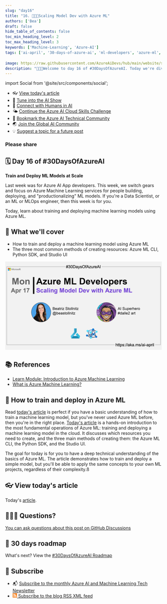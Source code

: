```yaml
---
slug: "day16"
title: "16. 🧑🏽‍🔬Scaling Model Dev with Azure ML"
authors: ['Bea']
draft: false
hide_table_of_contents: false
toc_min_heading_level: 2
toc_max_heading_level: 3
keywords: ['Machine-Learning', 'Azure-AI']
tags: ['ai-april', '30-days-of-azure-ai', 'ml-developers', 'azure-ml', 'data-scientist']

image: https://raw.githubusercontent.com/AzureAiDevs/hub/main/website/static/img/2023-aia/banner-day16.png
description: "🧑🏽‍🔬Welcome to day 16 of #30DaysOfAzureAI. Today we're diving into Azure ML and learning how to train and deploy ML models at scale. If you're a DS, ML, or MLOps engineer, this one's for you!"
---
```


import Social from '@site/src/components/social';

<head>

  <meta name="twitter:url" content="https://azureaidevs.github.io/hub/2023-aia/day16" />
  <meta name="twitter:title" content="Scaling Model Dev with Azure ML" />
  <meta name="twitter:description" content="🧑🏽‍🔬Welcome to day 16 of #30DaysOfAzureAI. Today we're diving into Azure ML and learning how to train and deploy ML models at scale. If you're a DS, ML, or MLOps engineer, this one's for you!" />
  <meta name="twitter:image" content="https://raw.githubusercontent.com/AzureAiDevs/hub/main/website/static/img/2023-aia/banner-day16.png" />
  <meta name="twitter:card" content="summary_large_image" />

  <link rel="canonical" href="https://bea.stollnitz.com/blog/aml-command"  />
  </head>

- 👓 [View today's article](https://bea.stollnitz.com/blog/aml-command)
- 🍿 [Tune into the AI Show](https://aka.ms/ai-april-ai-show)
- 🧬 [Connect with Humans in AI](/hub/humans-in-ai)
- 🌤️ [Continue the Azure AI Cloud Skills Challenge](https://aka.ms/30-days-of-azure-ai-challenge)
- 🏫 [Bookmark the Azure AI Technical Community](https://aka.ms/ai-april-tech-community)
- 🌏 [Join the Global AI Community](https://www.meetup.com/pro/the-global-ai-community)
- 💡 [Suggest a topic for a future post](https://forms.office.com/r/GhtwgHVP9L)

### Please share

<Social
    page_url="https://azureaidevs.github.io/hub/2023-aia/day16"
    image_url="https://raw.githubusercontent.com/AzureAiDevs/hub/main/website/static/img/2023-aia/banner-day16.png"
    title="Scaling Model Dev with Azure ML"
    description= "🧑🏽‍🔬Welcome to day 16 of #30DaysOfAzureAI. Today we're diving into Azure ML and learning how to train and deploy ML models at scale. If you're a DS, ML, or MLOps engineer, this one's for you!"
    hashtags="AzureML"
    hashtag="#30DaysOfAzureAi"
/>

## 🗓️ Day 16 of #30DaysOfAzureAI

<!-- Short description section -->

**Train and Deploy ML Models at Scale**

<!-- Intro section -->

Last week was for Azure AI App developers. This week, we switch gears and focus on Azure Machine Learning services for people building, deploying, and "productionalizing" ML models. If you're a Data Scientist, or an ML or MLOps engineer, then this week is for you. 

Today, learn about training and deploying machine learning models using Azure ML.

## 🎯 What we'll cover

<!-- What we'll cover section -->


- How to train and deploy a machine learning model using Azure ML
- The three most common methods of creating resources: Azure ML CLI, Python SDK, and Studio UI


[![Image banner for day 16](./../../static/img/2023-aia/banner-day16.png)](https://bea.stollnitz.com/blog/aml-command)


<!-- Reference section -->



## 📚 References

- [Learn Module: Introduction to Azure Machine Learning](https://learn.microsoft.com/training/modules/intro-to-azure-ml?WT.mc_id=aiml-89446-dglover)
- [What is Azure Machine Learning?](https://learn.microsoft.com/azure/machine-learning/overview-what-is-azure-machine-learning?WT.mc_id=aiml-89446-dglover)


<!-- Body section -->


## 🚌 How to train and deploy in Azure ML

Read [today's article](https://bea.stollnitz.com/blog/aml-command) is perfect if you have a basic understanding of how to train a machine learning model, but you've never used Azure ML before, then you're in the right place. [Today's article](https://bea.stollnitz.com/blog/aml-command) is a hands-on introduction to the most fundamental operations of Azure ML: training and deploying a machine learning model in the cloud. It discusses which resources you need to create, and the three main methods of creating them: the Azure ML CLI, the Python SDK, and the Studio UI.

The goal for today is for you to have a deep technical understanding of the basics of Azure ML. The article demonstrates how to train and deploy a simple model, but you'll be able to apply the same concepts to your own ML projects, regardless of their complexity.ß

## 👓 View today's article

Today's [article](https://bea.stollnitz.com/blog/aml-command).


## 🙋🏾‍♂️ Questions?

[You can ask questions about this post on GitHub Discussions](https://github.com/AzureAiDevs/hub/discussions/categories/azure-ml-developers)

## 📍 30 days roadmap

What's next? View the [#30DaysOfAzureAI Roadmap](/hub/roadmap/30days)

## 🧲 Subscribe

- 📬 [Subscribe to the monthly Azure AI and Machine Learning Tech Newsletter](https://aka.ms/azure-ai-dev-newsletter)
- [![The image is the blog RSS feed available icon](./../../static/img/2023-aia/rss.png) Subscribe to the blog RSS XML feed](https://azureaidevs.github.io/hub/2023-aia/rss.xml)